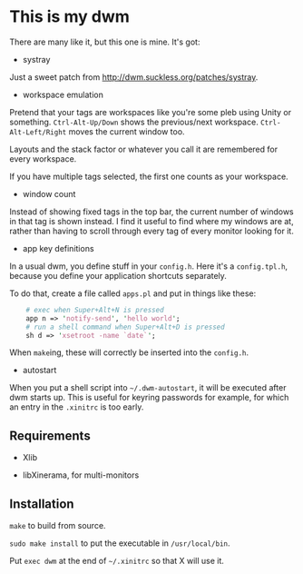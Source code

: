 # This is my dwm

There are many like it, but this one is mine. It's got:

* systray

Just a sweet patch from <http://dwm.suckless.org/patches/systray>.

* workspace emulation

Pretend that your tags are workspaces like you're some pleb using Unity or
something. `Ctrl-Alt-Up/Down` shows the previous/next workspace.
`Ctrl-Alt-Left/Right` moves the current window too.

Layouts and the stack factor or whatever you call it are remembered for every
workspace.

If you have multiple tags selected, the first one counts as your workspace.

* window count

Instead of showing fixed tags in the top bar, the current number of windows in
that tag is shown instead. I find it useful to find where my windows are at,
rather than having to scroll through every tag of every monitor looking for it.

* app key definitions

In a usual dwm, you define stuff in your `config.h`. Here it's a
`config.tpl.h`, because you define your application shortcuts separately.

To do that, create a file called `apps.pl` and put in things like these:

```perl
    # exec when Super+Alt+N is pressed
    app n => 'notify-send', 'hello world';
    # run a shell command when Super+Alt+D is pressed
    sh d => 'xsetroot -name `date`';
```

When `make`ing, these will correctly be inserted into the `config.h`.

* autostart

When you put a shell script into `~/.dwm-autostart`, it will be executed after
dwm starts up. This is useful for keyring passwords for example, for which an
entry in the `.xinitrc` is too early.


## Requirements

* Xlib

* libXinerama, for multi-monitors


## Installation

`make` to build from source.

`sudo make install` to put the executable in `/usr/local/bin`.

Put `exec dwm` at the end of `~/.xinitrc` so that X will use it.
